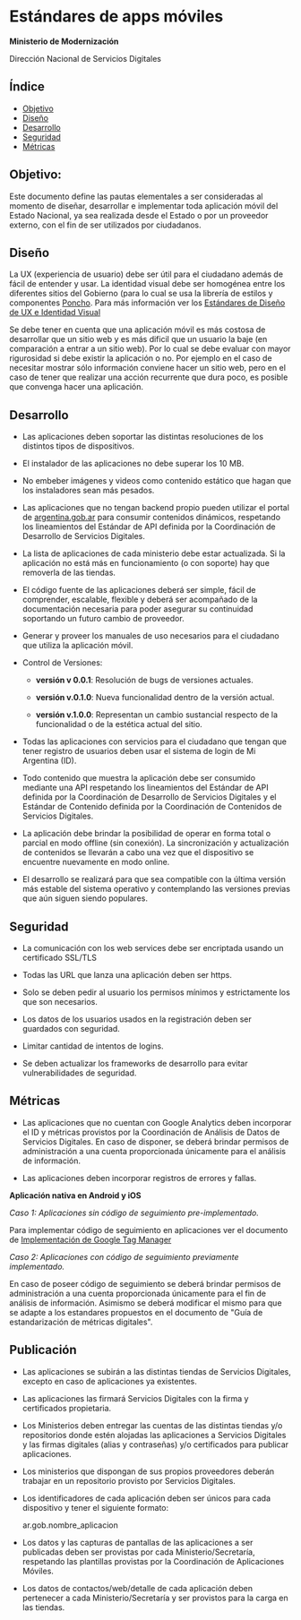 # Estándares de apps móviles

**Ministerio de Modernización**

Dirección Nacional de Servicios Digitales

## Índice

* [Objetivo](#objetivo)
* [Diseño](#diseño)
* [Desarrollo](#desarrollo)
* [Seguridad](#seguridad)
* [Métricas](#métricas)

## Objetivo: 

Este documento define las pautas elementales a ser consideradas al momento de diseñar, desarrollar e implementar toda aplicación móvil del Estado Nacional, ya sea realizada desde el Estado o por un proveedor externo, con el fin de ser utilizados por ciudadanos.

## **Diseño**

La UX (experiencia de usuario) debe ser útil para el ciudadano además de fácil de entender y usar. La identidad visual debe ser homogénea entre los diferentes sitios del Gobierno (para lo cual se usa la librería de estilos y componentes [Poncho](http://argob.github.io/poncho/). Para más información ver los [Estándares de Diseño de UX e Identidad Visual](https://github.com/argob/estandares/blob/master/estandares-ux-visual.md)

Se debe tener en cuenta que una aplicación móvil es más costosa de desarrollar que un sitio web y es más dificil que un usuario la baje (en comparación a entrar a un sitio web). Por lo cual se debe evaluar con mayor rigurosidad si debe existir la aplicación o no. Por ejemplo en el caso de necesitar mostrar sólo información conviene hacer un sitio web, pero en el caso de tener que realizar una acción recurrente que dura poco, es posible que convenga hacer una aplicación.

## **Desarrollo** 

* Las aplicaciones deben soportar las distintas resoluciones de los distintos tipos de dispositivos. 

* El instalador de las aplicaciones no debe superar los 10 MB.

* No embeber imágenes y videos como contenido estático que hagan que los instaladores sean más pesados.

* Las aplicaciones que no tengan backend propio pueden utilizar el portal de [argentina.gob.ar](http://www.argentina.gob.ar/) para consumir contenidos dinámicos, respetando los lineamientos del Estándar de API definida por la Coordinación de Desarrollo de Servicios Digitales.

* La lista de aplicaciones de cada ministerio debe estar actualizada. Si la aplicación no está más en funcionamiento (o con soporte) hay que removerla de las tiendas.

* El código fuente de las aplicaciones deberá ser simple, fácil de comprender, escalable, flexible y deberá ser acompañado de la documentación necesaria para poder asegurar su continuidad soportando un futuro cambio de proveedor.

* Generar y proveer los manuales de uso necesarios para el ciudadano que utiliza la aplicación móvil.

* Control de Versiones: 

    * **versión v 0.0.1**: Resolución de bugs de versiones actuales.

    * **versión v.0.1.0**: Nueva funcionalidad dentro de la versión actual.

    * **versión v.1.0.0**: Representan un cambio sustancial respecto de la funcionalidad o de la estética actual del sitio. 

* Todas las aplicaciones con servicios para el ciudadano que tengan que tener registro de usuarios deben usar el sistema de login de Mi Argentina (ID).

* Todo contenido que muestra la aplicación debe ser consumido mediante una API respetando los lineamientos del Estándar de API definida por la Coordinación de Desarrollo de Servicios Digitales y el Estándar de Contenido definida por la Coordinación de Contenidos de Servicios Digitales.

* La aplicación debe brindar la posibilidad de operar en forma total o parcial en modo offline (sin conexión). La sincronización y actualización de contenidos se llevarán a cabo una vez que el dispositivo se encuentre nuevamente en modo online.

* El desarrollo se realizará para que sea compatible con la última versión más estable del sistema operativo y contemplando las versiones previas que aún siguen siendo populares.  

## **Seguridad**

* La comunicación con los web services debe ser encriptada usando un certificado SSL/TLS

* Todas las URL que lanza una aplicación deben ser https.

* Solo se deben pedir al usuario los permisos mínimos y estrictamente los que son necesarios.

* Los datos de los usuarios usados en la registración deben ser guardados con seguridad.

* Limitar cantidad de intentos de logins.

* Se deben actualizar los frameworks de desarrollo para evitar vulnerabilidades de seguridad. 

## **Métricas**

* Las aplicaciones que no cuentan con Google Analytics deben incorporar el ID y métricas provistos por la Coordinación de Análisis de Datos de Servicios Digitales. En caso de disponer, se deberá brindar permisos de administración a una cuenta proporcionada únicamente para el análisis de información.

* Las aplicaciones deben incorporar registros de errores y fallas.

**Aplicación nativa en Android y iOS**

*Caso 1: Aplicaciones sin código de seguimiento pre-implementado.*

Para implementar código de seguimiento en aplicaciones ver el documento de [Implementación de Google Tag Manager](https://github.com/argob/estandares/blob/master/implementacion-gtm.md)

*Caso 2: Aplicaciones con código de seguimiento previamente implementado.*

En caso de poseer código de seguimiento se deberá brindar permisos de administración a una cuenta proporcionada únicamente para el fin de análisis de información. Asimismo se deberá modificar el mismo para que se adapte a los estandares propuestos en el documento de "Guía de estandarización de métricas digitales".

## **Publicación**

* Las aplicaciones se subirán a las distintas tiendas de Servicios Digitales, excepto en caso de aplicaciones ya existentes.

* Las aplicaciones las firmará Servicios Digitales con la firma y certificados propietaria. 

* Los Ministerios deben entregar las cuentas de las distintas tiendas y/o repositorios donde estén alojadas las aplicaciones a Servicios Digitales y las firmas digitales (alias y contraseñas) y/o certificados para publicar aplicaciones.

* Los ministerios que dispongan de sus propios proveedores deberán trabajar en un repositorio provisto por Servicios Digitales.

* Los identificadores de cada aplicación deben ser únicos para cada dispositivo y tener el siguiente formato: 

  ar.gob.nombre_aplicacion

* Los datos y las capturas de pantallas de las aplicaciones a ser publicadas deben ser provistas por cada Ministerio/Secretaría, respetando las plantillas provistas por la Coordinación de Aplicaciones Móviles.

* Los datos de contactos/web/detalle de cada aplicación deben pertenecer a cada Ministerio/Secretaría y ser provistos para la carga en las tiendas.
